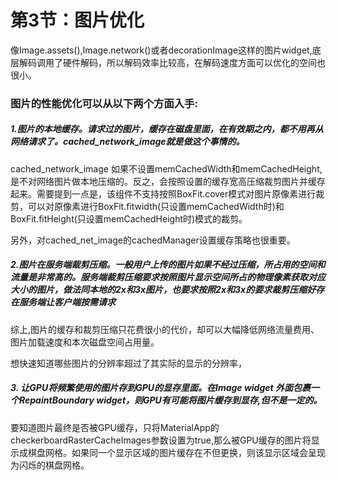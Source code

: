 # 第3节：图片优化

像Image.assets(),Image.network()或者decorationImage这样的图片widget,底层解码调用了硬件解码，所以解码效率比较高，在解码速度方面可以优化的空间也很小。


### 图片的性能优化可以从以下两个方面入手:

##### 1.图片的本地缓存。请求过的图片，缓存在磁盘里面，在有效期之内，都不用再从网络请求了。cached_network_image就是做这个事情的。

cached_network_image 如果不设置memCachedWidth和memCachedHeight,是不对网络图片做本地压缩的。反之，会按照设置的缓存宽高压缩裁剪图片并缓存起来。需要提到一点是，该组件不支持按照BoxFit.cover模式对图片原像素进行裁剪，可以对原像素进行BoxFit.fitwidth(只设置memCachedWidth时)和BoxFit.fitHeight(只设置memCachedHeight时)模式的裁剪。

另外，对cached_net_image的cachedManager设置缓存策略也很重要。

##### 2.图片在服务端裁剪压缩。一般用户上传的图片如果不经过压缩，所占用的空间和流量是非常高的。服务端裁剪压缩要求按照图片显示空间所占的物理像素获取对应大小的图片，做法同本地的2x和3x图片，也要求按照2x和3x的要求裁剪压缩好存在服务端让客户端按需请求

综上,图片的缓存和裁剪压缩只花费很小的代价，却可以大幅降低网络流量费用、图片加载速度和本次磁盘空间占用量。

想快速知道哪些图片的分辨率超过了其实际的显示的分辨率，

##### 3. 让GPU将频繁使用的图片存到GPU的显存里面。在Image widget 外面包裹一个RepaintBoundary widget，则GPU有可能将图片缓存到显存,但不是一定的。

要知道图片最终是否被GPU缓存，只将MaterialApp的checkerboardRasterCacheImages参数设置为true,那么被GPU缓存的图片将显示成棋盘网格。如果同一个显示区域的图片缓存在不但更换，则该显示区域会呈现为闪烁的棋盘网格。
